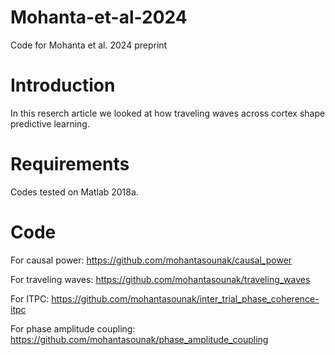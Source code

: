 # Mohanta-et-al-2024
Code for Mohanta et al. 2024 preprint

# Introduction
In this reserch article we looked at how traveling waves across cortex shape predictive learning.

# Requirements
Codes tested on Matlab 2018a.

# Code
For causal power: https://github.com/mohantasounak/causal_power

For traveling waves: https://github.com/mohantasounak/traveling_waves

For ITPC: https://github.com/mohantasounak/inter_trial_phase_coherence-itpc

For phase amplitude coupling: https://github.com/mohantasounak/phase_amplitude_coupling

